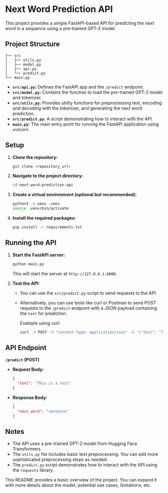 
# Next Word Prediction API

This project provides a simple FastAPI-based API for predicting the next word in a sequence using a pre-trained GPT-2 model.

## Project Structure

```
├── src
│   ├── utils.py
│   ├── model.py
│   ├── api.py
│   └── predict.py
└── main.py

```

* **`src/api.py`:** Defines the FastAPI app and the `/predict` endpoint.
* **`src/model.py`:**  Contains the function to load the pre-trained GPT-2 model and tokenizer.
* **`src/utils.py`:**  Provides utility functions for preprocessing text, encoding and decoding with the tokenizer, and generating the next word prediction.
* **`src/predict.py`:**  A script demonstrating how to interact with the API.
* **`main.py`:**  The main entry point for running the FastAPI application using uvicorn.

## Setup

1. **Clone the repository:**
   ```bash
   git clone <repository_url>
   ```

2. **Navigate to the project directory:**
   ```bash
   cd next-word-prediction-api
   ```

3. **Create a virtual environment (optional but recommended):**
   ```bash
   python3 -m venv .venv
   source .venv/bin/activate
   ```

4. **Install the required packages:**
   ```bash
   pip install -r requirements.txt
   ```

## Running the API

1. **Start the FastAPI server:**
   ```bash
   python main.py
   ```
   This will start the server at `http://127.0.0.1:8000`.

2. **Test the API:**
   - You can use the `src/predict.py` script to send requests to the API.
   - Alternatively, you can use tools like curl or Postman to send POST requests to the `/predict` endpoint with a JSON payload containing the `text` for prediction.

     Example using curl:
     ```bash
     curl -X POST -H "Content-Type: application/json" -d '{"text": "This is an example"}' http://127.0.0.1:8000/predict
     ```

## API Endpoint

**`/predict` (POST)**

* **Request Body:**
    ```json
    {
      "text": "This is a test" 
    }
    ```
* **Response Body:**
    ```json
    {
      "next_word": "sentence"
    }
    ```

## Notes

* The API uses a pre-trained GPT-2 model from Hugging Face Transformers.
* The `utils.py` file includes basic text preprocessing. You can add more sophisticated preprocessing steps as needed.
* The `predict.py` script demonstrates how to interact with the API using the `requests` library.

This README provides a basic overview of the project. You can expand it with more details about the model, potential use cases, limitations, etc.
```